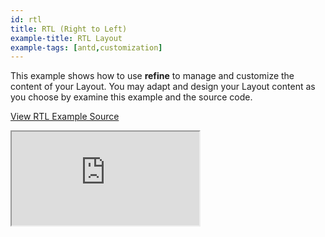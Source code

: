 ```yaml
---
id: rtl
title: RTL (Right to Left)
example-title: RTL Layout
example-tags: [antd,customization]
---
```


This example shows how to use **refine** to manage and customize the content of your Layout. You may adapt and design your Layout content as you choose by examine this example and the source code.

[View RTL Example Source](https://github.com/pankod/refine/tree/master/examples/customization/rtl)

<iframe loading="lazy" src="https://stackblitz.com//github/pankod/refine/tree/master/examples/customization/rtl?embed=1&view=preview&theme=dark&preset=node&ctl=1"
    style={{width: "100%", height:"80vh", border: "0px", borderRadius: "8px", overflow:"hidden"}}
    title="refine-rtl-example"
></iframe>
